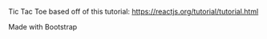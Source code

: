 Tic Tac Toe based off of this tutorial: https://reactjs.org/tutorial/tutorial.html

Made with Bootstrap
